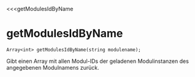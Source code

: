 ﻿<<<getModulesIdByName

# getModulesIdByName

```fnpreview
Array<int> getModulesIdByName(string modulename);
```
Gibt einen Array mit allen Modul-IDs der geladenen Modulinstanzen des angegebenen Modulnamens zurück.